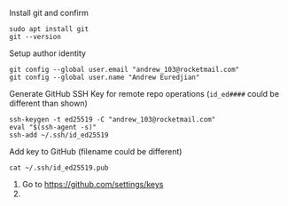 Install git and confirm
```
sudo apt install git
git --version
```

Setup author identity
```
git config --global user.email "andrew_103@rocketmail.com"
git config --global user.name "Andrew Euredjian"
```

Generate GitHub SSH Key for remote repo operations (`id_ed####` could be different than shown)
```
ssh-keygen -t ed25519 -C "andrew_103@rocketmail.com"
eval "$(ssh-agent -s)"
ssh-add ~/.ssh/id_ed25519
```

Add key to GitHub (filename could be different)
```
cat ~/.ssh/id_ed25519.pub
```


1) Go to https://github.com/settings/keys
2)
